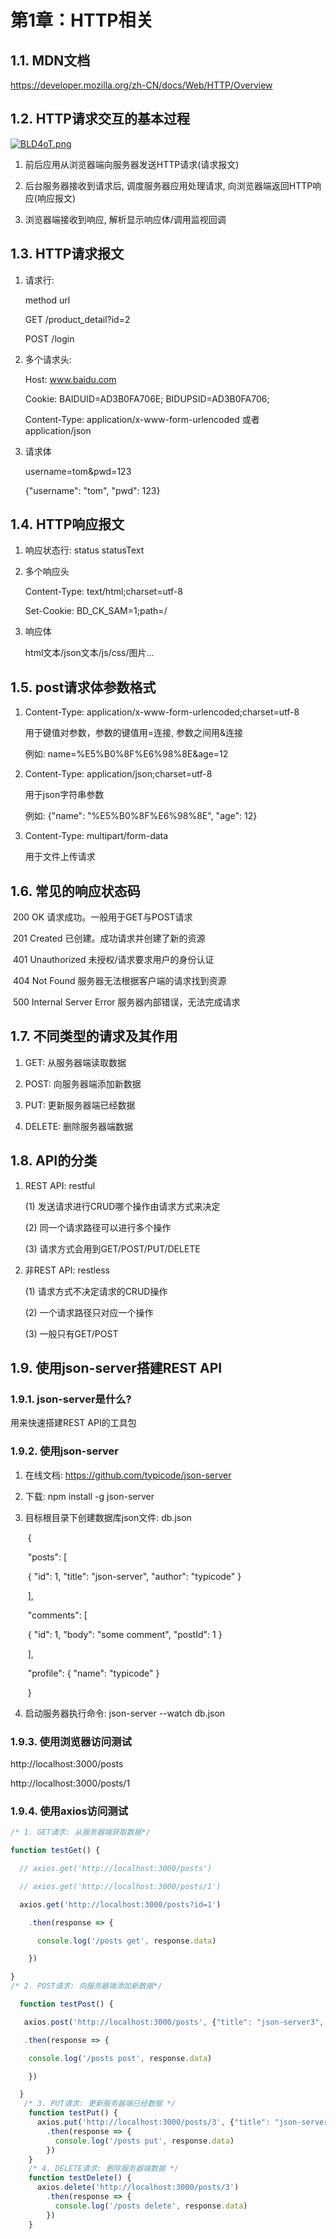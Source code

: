 # 第1章：HTTP相关

## 1.1. MDN文档

https://developer.mozilla.org/zh-CN/docs/Web/HTTP/Overview



## 1.2. HTTP请求交互的基本过程

[![BLD4oT.png](https://s1.ax1x.com/2020/11/10/BLD4oT.png)](https://imgchr.com/i/BLD4oT)

1. 前后应用从浏览器端向服务器发送HTTP请求(请求报文)

2. 后台服务器接收到请求后, 调度服务器应用处理请求, 向浏览器端返回HTTP响应(响应报文)

3. 浏览器端接收到响应, 解析显示响应体/调用监视回调

   

 

## 1.3. HTTP请求报文

1. 请求行:

   method url

   GET /product_detail?id=2

   POST /login

2. 多个请求头:

   Host: www.baidu.com

   Cookie: BAIDUID=AD3B0FA706E; BIDUPSID=AD3B0FA706;

   Content-Type: application/x-www-form-urlencoded 或者 application/json

3. 请求体

   username=tom&pwd=123

   {"username": "tom", "pwd": 123} 

## 1.4. HTTP响应报文

1. 响应状态行: status statusText

2. 多个响应头

   Content-Type: text/html;charset=utf-8

   Set-Cookie: BD_CK_SAM=1;path=/

3. 响应体

   html文本/json文本/js/css/图片...

## 1.5. post请求体参数格式

1. Content-Type: application/x-www-form-urlencoded;charset=utf-8

    用于键值对参数，参数的键值用=连接, 参数之间用&连接

   例如: name=%E5%B0%8F%E6%98%8E&age=12

2. Content-Type: application/json;charset=utf-8

   用于json字符串参数

   例如: {"name": "%E5%B0%8F%E6%98%8E", "age": 12}

3. Content-Type: multipart/form-data

   用于文件上传请求

## 1.6. 常见的响应状态码

​	200 OK          请求成功。一般用于GET与POST请求

​	201 Created        已创建。成功请求并创建了新的资源

​	401 Unauthorized     未授权/请求要求用户的身份认证

​	404 Not Found       服务器无法根据客户端的请求找到资源

​	500 Internal Server Error   服务器内部错误，无法完成请求

## 1.7. 不同类型的请求及其作用

1. GET: 从服务器端读取数据

2. POST: 向服务器端添加新数据

3. PUT: 更新服务器端已经数据

4. DELETE: 删除服务器端数据

## 1.8. API的分类

1. REST API:  restful

   (1)   发送请求进行CRUD哪个操作由请求方式来决定

   (2)   同一个请求路径可以进行多个操作

   (3)   请求方式会用到GET/POST/PUT/DELETE

2. 非REST API:  restless

   (1)   请求方式不决定请求的CRUD操作

   (2)   一个请求路径只对应一个操作

   (3)   一般只有GET/POST

## 1.9. 使用json-server搭建REST API

### 1.9.1. json-server是什么?

用来快速搭建REST API的工具包

### 1.9.2. 使用json-server

1. 在线文档: https://github.com/typicode/json-server

2. 下载: npm install -g json-server

3. 目标根目录下创建数据库json文件: db.json

   ​    {

   ​     "posts": [

   ​      { "id": 1, "title": "json-server", "author": "typicode" }

   ​     ],

   ​     "comments": [

   ​      { "id": 1, "body": "some comment", "postId": 1 }

   ​     ],

   ​     "profile": { "name": "typicode" }

   ​    }

4. 启动服务器执行命令: json-server --watch db.json

### 1.9.3. 使用浏览器访问测试

http://localhost:3000/posts

http://localhost:3000/posts/1

### 1.9.4. 使用axios访问测试

 <script src="https://cdn.bootcss.com/axios/0.19.0/axios.js"></script>


```js
/* 1. GET请求: 从服务器端获取数据*/

function testGet() {

  // axios.get('http://localhost:3000/posts')

  // axios.get('http://localhost:3000/posts/1')

  axios.get('http://localhost:3000/posts?id=1')

    .then(response => {

      console.log('/posts get', response.data)

    })

}
/* 2. POST请求: 向服务器端添加新数据*/

  function testPost() {

   axios.post('http://localhost:3000/posts', {"title": "json-server3", "author": "typicode3"})

   .then(response => {

    console.log('/posts post', response.data)

    })

  }
   /* 3. PUT请求: 更新服务器端已经数据 */
    function testPut() {
      axios.put('http://localhost:3000/posts/3', {"title": "json-server...", "author": "typicode..."})
        .then(response => {
          console.log('/posts put', response.data)
        })
    }
    /* 4. DELETE请求: 删除服务器端数据 */
    function testDelete() {
      axios.delete('http://localhost:3000/posts/3')
        .then(response => {
          console.log('/posts delete', response.data)
        })
    }
```
